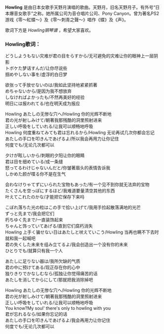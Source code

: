 

**Howling** 是由日本女歌手天野月演唱的歌曲。天野月，旧名天野月子。有外号“日本爆音女歌手”之称。她所属公司为音仓唱片公司、Pony
Canyon。曾为著名PS2游戏《零～紅蝶～》及《零～刺青之聲～》唱作《蝶》及《声》。

  
歌词下方是 _Howling钢琴谱_ ，希望大家喜欢。

### Howling歌词：

どうしようもない灾难が君の目をらすから/无可避免的灾难让你的眼神上一层阴影  
トボケた梦话すんだ/让你尽说些  
掴めやしない事を/虚浮的白日梦

欲张って手放せないのは/我如此坚持地紧紧抓著  
めちゃないから/是因为我不想放弃  
しなければよかったも/不然再美好的经验  
明日には报われてる/也在明天成为报应

Howling あたしの无惨な穴へ/Howling 你的光辉不断地  
君の光が射しみけて/朝著我那残酷的洞里照射进来  
正しい呼吸をしていれる/让我可以顺畅地呼吸  
Howling 何度重ねてみても君は忘れるから/Howling 无论再试几次你都会忘记  
あたしの手口を叩きんであげるよ/所以我会再用力让你记住  
何度でも/无论几次都可以

夕けが眩しいから/刺眼的夕阳让你的眼睛  
君は目を细めている/成一条缝  
怒ってるわけじゃないんだと/你皱著眉头的表情告诉我  
しかめた颜が喋る你不是在生气

会わなけりゃてずにいられた宝物もあった/有一个见不到你就无法弃的宝物  
たくさんを空っぽにするほど/我难道要量清空其他的东西  
叶えてこれたのかな/才能把它保存下来吗

こぼれ落ちた光の粒はこの手で拾い上げて/我用手捡起散落满地的光芒  
ずっと先まで/我会把它们  
朽ちゆく先まで/一直装饰起来  
ちゃんと饰っていてあげる/直到它们腐朽消失  
Howling 上手く骗せない日はあたしと吠えていこう/Howling 当再也瞒不下去时就和我一起喊吧  
君の失くした未来を组み立てるよ/我会创造出一个没有你的未来  
ひとりでも/就算只有我一个人

あたしに足りない器は/我所欠缺的气质  
君の中に预けてある/现正存在你的心中  
独りきりでかなしむなら/孤独让你觉得痛苦的话  
あたしを消してからにして/那就把我消除掉吧

Howling あたしの无惨な穴へ/Howling 你的光辉不断地  
君の光が射しみけて/朝著我那残酷的洞里照射进来  
正しい呼吸をしていれる/让我可以顺畅地呼吸  
You know?My soul' there's only to howling with you  
君が忘れるなら/如果你忘记的话  
あたしの手口を叩きんであげるよ/我会再用力让你记住  
何度でも/无论几次都可以

